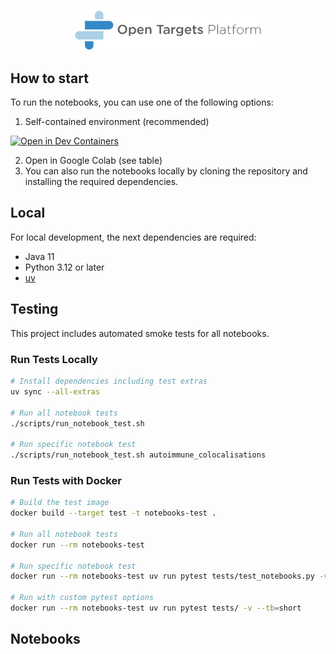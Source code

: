 <!-- Automatically generated README. Use utils/readme.py to modify it. -->

<p align="center">
    <img src="assets/platform_logo.png" alt="Open Targets Platform Logo" width="300"/>
</p>


## How to start

To run the notebooks, you can use one of the following options:

1. Self-contained environment (recommended)

[![Open in Dev Containers](https://img.shields.io/static/v1?label=Dev%20Containers&message=Open&color=blue)](https://vscode.dev/redirect?url=vscode://ms-vscode-remote.remote-containers/cloneInVolume?url=https://github.com/opentargets/notebooks)

2. Open in Google Colab (see table)
3. You can also run the notebooks locally by cloning the repository and installing the required dependencies.

## Local

For local development, the next dependencies are required:
- Java 11
- Python 3.12 or later
- [uv](https://docs.astral.sh/uv/)

## Testing

This project includes automated smoke tests for all notebooks.

### Run Tests Locally

```bash
# Install dependencies including test extras
uv sync --all-extras

# Run all notebook tests
./scripts/run_notebook_test.sh

# Run specific notebook test
./scripts/run_notebook_test.sh autoimmune_colocalisations
```

### Run Tests with Docker

```bash
# Build the test image
docker build --target test -t notebooks-test .

# Run all notebook tests
docker run --rm notebooks-test

# Run specific notebook test
docker run --rm notebooks-test uv run pytest tests/test_notebooks.py -v -k autoimmune_colocalisations

# Run with custom pytest options
docker run --rm notebooks-test uv run pytest tests/ -v --tb=short
```


## Notebooks
